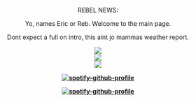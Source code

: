 <div align="center">
<p>REBEL NEWS:</p>
<p>Yo, names Eric or Reb. Welcome to the main page.</p>
<p>Dont expect a full on intro, this aint jo mammas weather report.</p>
<img src="https://files.catbox.moe/jgfqwe.gif">
<div align="center">
</div>
<div align="center">
  <img src="https://files.catbox.moe/me5g5l.gif"> 
</div>
<div align="center">
<img src="https://files.catbox.moe/jgfqwe.gif">
<div style="text-align: center;">
<b>
<div style="text-align: center;">
</div>
  
[![spotify-github-profile](https://spotify-github-profile.kittinanx.com/api/view?uid=bo3j5lynqxs8pr2u2s848d650&cover_image=true&theme=natemoo-re&show_offline=false&background_color=121212&interchange=false&bar_color=ff0000&bar_color_cover=false)](https://spotify-github-profile.kittinanx.com/api/view?uid=bo3j5lynqxs8pr2u2s848d650&redirect=true)


[![spotify-github-profile](https://spotify-github-profile.kittinanx.com/api/view?uid=bo3j5lynqxs8pr2u2s848d650&cover_image=true&theme=novatorem&show_offline=false&background_color=121212&interchange=false&bar_color=ff0000&bar_color_cover=false)](https://spotify-github-profile.kittinanx.com/api/view?uid=bo3j5lynqxs8pr2u2s848d650&redirect=true)
